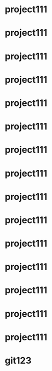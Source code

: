 # project111
# project111
# project111
# project111
# project111
# project111
# project111
# project111
# project111
# project111
# project111
# project111
# project111
# project111
# project111
# git123
